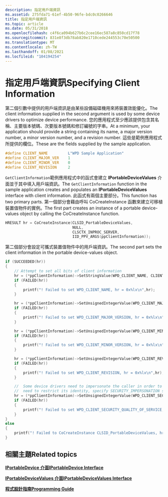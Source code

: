 ```yaml
---
description: 指定用戶端資訊
ms.assetid: 275fda71-61ef-4b50-96fe-bdc0c0266646
title: 指定用戶端資訊
ms.topic: article
ms.date: 05/31/2018
ms.openlocfilehash: c4f6ca094b627b6c2cee16ec587a8c850cd17f78
ms.sourcegitcommit: 831e8f3db78ab820e1710cede244553c70e50500
ms.translationtype: MT
ms.contentlocale: zh-TW
ms.lasthandoff: 01/08/2021
ms.locfileid: "104194254"
---
```

# <a name="specifying-client-information"></a><span data-ttu-id="16bce-103">指定用戶端資訊</span><span class="sxs-lookup"><span data-stu-id="16bce-103">Specifying Client Information</span></span>

<span data-ttu-id="16bce-104">第二個引數中提供的用戶端資訊是由某些設備磁碟機用來將裝置效能優化。</span><span class="sxs-lookup"><span data-stu-id="16bce-104">The client information supplied in the second argument is used by some device drivers to optimize device performance.</span></span> <span data-ttu-id="16bce-105">您的應用程式至少應該提供包含其名稱、主要版本號碼、次要版本號碼和修訂編號的字串。</span><span class="sxs-lookup"><span data-stu-id="16bce-105">At a minimum, your application should provide a string containing its name, a major version number, a minor version number, and a revision number.</span></span> <span data-ttu-id="16bce-106">這些是範例應用程式所提供的欄位。</span><span class="sxs-lookup"><span data-stu-id="16bce-106">These are the fields supplied by the sample application.</span></span>


```C++
#define CLIENT_NAME         L"WPD Sample Application"
#define CLIENT_MAJOR_VER    1
#define CLIENT_MINOR_VER    0
#define CLIENT_REVISION     2
```



<span data-ttu-id="16bce-107">`GetClientInformation`範例應用程式中的函式會建立 **IPortableDeviceValues** 介面並于其中填入用戶端資訊。</span><span class="sxs-lookup"><span data-stu-id="16bce-107">The `GetClientInformation` function in the sample application creates and populates an **IPortableDeviceValues** interface with client information.</span></span> <span data-ttu-id="16bce-108">此函式有兩個主要部分。</span><span class="sxs-lookup"><span data-stu-id="16bce-108">This function has two primary parts.</span></span> <span data-ttu-id="16bce-109">第一個部分會藉由呼叫 CoCreateInstance 函數來建立可移植裝置值物件的實例。</span><span class="sxs-lookup"><span data-stu-id="16bce-109">The first part creates an instance of a portable device-values object by calling the CoCreateInstance function.</span></span>


```C++
HRESULT hr = CoCreateInstance(CLSID_PortableDeviceValues,
                              NULL,
                              CLSCTX_INPROC_SERVER,
                              IID_PPV_ARGS(ppClientInformation));
```



<span data-ttu-id="16bce-110">第二個部分會設定可攜式裝置值物件中的用戶端資訊。</span><span class="sxs-lookup"><span data-stu-id="16bce-110">The second part sets the client information in the portable device-values object.</span></span>


```C++
if (SUCCEEDED(hr))
{
    // Attempt to set all bits of client information
    hr = (*ppClientInformation)->SetStringValue(WPD_CLIENT_NAME, CLIENT_NAME);
    if (FAILED(hr))
    {
        printf("! Failed to set WPD_CLIENT_NAME, hr = 0x%lx\n",hr);
    }

    hr = (*ppClientInformation)->SetUnsignedIntegerValue(WPD_CLIENT_MAJOR_VERSION, CLIENT_MAJOR_VER);
    if (FAILED(hr))
    {
        printf("! Failed to set WPD_CLIENT_MAJOR_VERSION, hr = 0x%lx\n",hr);
    }

    hr = (*ppClientInformation)->SetUnsignedIntegerValue(WPD_CLIENT_MINOR_VERSION, CLIENT_MINOR_VER);
    if (FAILED(hr))
    {
        printf("! Failed to set WPD_CLIENT_MINOR_VERSION, hr = 0x%lx\n",hr);
    }

    hr = (*ppClientInformation)->SetUnsignedIntegerValue(WPD_CLIENT_REVISION, CLIENT_REVISION);
    if (FAILED(hr))
    {
        printf("! Failed to set WPD_CLIENT_REVISION, hr = 0x%lx\n",hr);
    }

    //  Some device drivers need to impersonate the caller in order to function correctly.  Since our application does not
    //  need to restrict its identity, specify SECURITY_IMPERSONATION so that we work with all devices.
    hr = (*ppClientInformation)->SetUnsignedIntegerValue(WPD_CLIENT_SECURITY_QUALITY_OF_SERVICE, SECURITY_IMPERSONATION);
    if (FAILED(hr))
    {
        printf("! Failed to set WPD_CLIENT_SECURITY_QUALITY_OF_SERVICE, hr = 0x%lx\n",hr);
    }
}
else
{
    printf("! Failed to CoCreateInstance CLSID_PortableDeviceValues, hr = 0x%lx\n",hr);
}
```



## <a name="related-topics"></a><span data-ttu-id="16bce-111">相關主題</span><span class="sxs-lookup"><span data-stu-id="16bce-111">Related topics</span></span>

<dl> <dt>

[<span data-ttu-id="16bce-112">**IPortableDevice 介面**</span><span class="sxs-lookup"><span data-stu-id="16bce-112">**IPortableDevice Interface**</span></span>](/windows/desktop/api/PortableDeviceApi/nn-portabledeviceapi-iportabledevice)
</dt> <dt>

[<span data-ttu-id="16bce-113">**IPortableDeviceValues 介面**</span><span class="sxs-lookup"><span data-stu-id="16bce-113">**IPortableDeviceValues Interface**</span></span>](iportabledevicevalues.md)
</dt> <dt>

[<span data-ttu-id="16bce-114">**程式設計指南**</span><span class="sxs-lookup"><span data-stu-id="16bce-114">**Programming Guide**</span></span>](programming-guide.md)
</dt> </dl>

 

 



